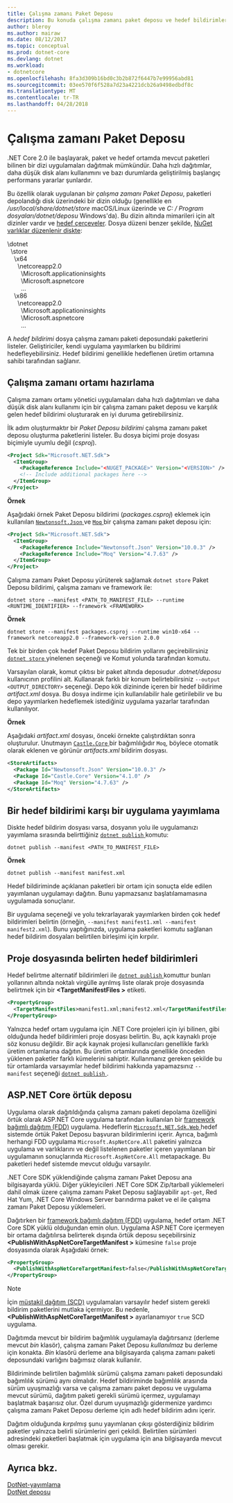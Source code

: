 ```yaml
---
title: Çalışma zamanı Paket Deposu
description: Bu konuda çalışma zamanı paket deposu ve hedef bildirimleri .NET Core tarafından kullanılan açıklanmaktadır.
author: bleroy
ms.author: mairaw
ms.date: 08/12/2017
ms.topic: conceptual
ms.prod: dotnet-core
ms.devlang: dotnet
ms.workload:
- dotnetcore
ms.openlocfilehash: 8fa3d309b16bd0c3b2b872f6447b7e99956abd81
ms.sourcegitcommit: 03ee570f6f528a7d23a4221dcb26a9498edbdf8c
ms.translationtype: MT
ms.contentlocale: tr-TR
ms.lasthandoff: 04/28/2018
---
```

# <a name="runtime-package-store"></a>Çalışma zamanı Paket Deposu

.NET Core 2.0 ile başlayarak, paket ve hedef ortamda mevcut paketleri bilinen bir dizi uygulamaları dağıtmak mümkündür. Daha hızlı dağıtımlar, daha düşük disk alanı kullanımını ve bazı durumlarda geliştirilmiş başlangıç performans yararlar şunlardır.

Bu özellik olarak uygulanan bir *çalışma zamanı Paket Deposu*, paketleri depolandığı disk üzerindeki bir dizin olduğu (genellikle en */usr/local/share/dotnet/store* macOS/Linux üzerinde ve *C: / Program dosyaları/dotnet/deposu* Windows'da). Bu dizin altında mimarileri için alt dizinler vardır ve [hedef çerçeveler](../../standard/frameworks.md). Dosya düzeni benzer şekilde, [NuGet varlıklar düzenlenir diskte](/nuget/create-packages/supporting-multiple-target-frameworks#framework-version-folder-structure):

\dotnet   
&nbsp;&nbsp;\store   
&nbsp;&nbsp;&nbsp;&nbsp;\x64   
&nbsp;&nbsp;&nbsp;&nbsp;&nbsp;&nbsp;\netcoreapp2.0   
&nbsp;&nbsp;&nbsp;&nbsp;&nbsp;&nbsp;&nbsp;&nbsp;\Microsoft.applicationinsights   
&nbsp;&nbsp;&nbsp;&nbsp;&nbsp;&nbsp;&nbsp;&nbsp;\Microsoft.aspnetcore   
&nbsp;&nbsp;&nbsp;&nbsp;&nbsp;&nbsp;&nbsp;&nbsp;...   
&nbsp;&nbsp;&nbsp;&nbsp;\x86   
&nbsp;&nbsp;&nbsp;&nbsp;&nbsp;&nbsp;\netcoreapp2.0   
&nbsp;&nbsp;&nbsp;&nbsp;&nbsp;&nbsp;&nbsp;&nbsp;\Microsoft.applicationinsights   
&nbsp;&nbsp;&nbsp;&nbsp;&nbsp;&nbsp;&nbsp;&nbsp;\Microsoft.aspnetcore   
&nbsp;&nbsp;&nbsp;&nbsp;&nbsp;&nbsp;&nbsp;&nbsp;...   

A *hedef bildirimi* dosya çalışma zamanı paketi deposundaki paketlerini listeler. Geliştiriciler, kendi uygulama yayımlarken bu bildirimi hedefleyebilirsiniz. Hedef bildirimi genellikle hedeflenen üretim ortamına sahibi tarafından sağlanır.

## <a name="preparing-a-runtime-environment"></a>Çalışma zamanı ortamı hazırlama

Çalışma zamanı ortamı yönetici uygulamaları daha hızlı dağıtımları ve daha düşük disk alanı kullanımı için bir çalışma zamanı paket deposu ve karşılık gelen hedef bildirimi oluşturarak en iyi duruma getirebilirsiniz.

İlk adım oluşturmaktır bir *Paket Deposu bildirimi* çalışma zamanı paket deposu oluşturma paketlerini listeler. Bu dosya biçimi proje dosyası biçimiyle uyumlu değil (*csproj*).

```xml
<Project Sdk="Microsoft.NET.Sdk">
  <ItemGroup>
    <PackageReference Include="<NUGET_PACKAGE>" Version="<VERSION>" />
    <!-- Include additional packages here -->
  </ItemGroup>
</Project>
```

**Örnek**

Aşağıdaki örnek Paket Deposu bildirimi (*packages.csproj*) eklemek için kullanılan [ `Newtonsoft.Json` ](https://www.nuget.org/packages/Newtonsoft.Json/) ve [ `Moq` ](https://www.nuget.org/packages/moq/) bir çalışma zamanı paket deposu için:

```xml
<Project Sdk="Microsoft.NET.Sdk">
  <ItemGroup>
    <PackageReference Include="Newtonsoft.Json" Version="10.0.3" />
    <PackageReference Include="Moq" Version="4.7.63" />
  </ItemGroup>
</Project>
```

Çalışma zamanı Paket Deposu yürüterek sağlamak `dotnet store` Paket Deposu bildirimi, çalışma zamanı ve framework ile:

```console
dotnet store --manifest <PATH_TO_MANIFEST_FILE> --runtime <RUNTIME_IDENTIFIER> --framework <FRAMEWORK>
```

**Örnek**

```console
dotnet store --manifest packages.csproj --runtime win10-x64 --framework netcoreapp2.0 --framework-version 2.0.0
```

Tek bir birden çok hedef Paket Deposu bildirim yollarını geçirebilirsiniz [ `dotnet store` ](../tools/dotnet-store.md) yinelenen seçeneği ve Komut yolunda tarafından komutu.

Varsayılan olarak, komut çıktısı bir paket altında deposudur *.dotnet/deposu* kullanıcının profilini alt. Kullanarak farklı bir konum belirtebilirsiniz `--output <OUTPUT_DIRECTORY>` seçeneği. Depo kök dizininde içeren bir hedef bildirime *artifact.xml* dosya. Bu dosya indirme için kullanılabilir hale getirilebilir ve bu depo yayımlarken hedeflemek istediğiniz uygulama yazarlar tarafından kullanılıyor.

**Örnek**

Aşağıdaki *artifact.xml* dosyası, önceki örnekte çalıştırdıktan sonra oluşturulur. Unutmayın [ `Castle.Core` ](https://www.nuget.org/packages/Castle.Core/) bir bağımlılığıdır `Moq`, böylece otomatik olarak eklenen ve görünür *artifacts.xml* bildirim dosyası.

```xml
<StoreArtifacts>
  <Package Id="Newtonsoft.Json" Version="10.0.3" />
  <Package Id="Castle.Core" Version="4.1.0" />
  <Package Id="Moq" Version="4.7.63" />
</StoreArtifacts>
```

## <a name="publishing-an-app-against-a-target-manifest"></a>Bir hedef bildirimi karşı bir uygulama yayımlama

Diskte hedef bildirim dosyası varsa, dosyanın yolu ile uygulamanızı yayımlama sırasında belirttiğiniz [ `dotnet publish` ](../tools/dotnet-publish.md) komutu:

```console
dotnet publish --manifest <PATH_TO_MANIFEST_FILE>
```

**Örnek**

```console
dotnet publish --manifest manifest.xml
```

Hedef bildiriminde açıklanan paketleri bir ortam için sonuçta elde edilen yayımlanan uygulamayı dağıtın. Bunu yapmazsanız başlatılamamasına uygulamada sonuçlanır.

Bir uygulama seçeneği ve yolu tekrarlayarak yayımlarken birden çok hedef bildirimleri belirtin (örneğin, `--manifest manifest1.xml --manifest manifest2.xml`). Bunu yaptığınızda, uygulama paketleri komutu sağlanan hedef bildirim dosyaları belirtilen birleşimi için kırpılır.

## <a name="specifying-target-manifests-in-the-project-file"></a>Proje dosyasında belirten hedef bildirimleri

Hedef belirtme alternatif bildirimleri ile [ `dotnet publish` ](../tools/dotnet-publish.md) komuttur bunları yollarının altında noktalı virgülle ayrılmış liste olarak proje dosyasında belirtmek için bir  **\<TargetManifestFiles >** etiketi.

```xml
<PropertyGroup>
  <TargetManifestFiles>manifest1.xml;manifest2.xml</TargetManifestFiles>
</PropertyGroup>
```

Yalnızca hedef ortam uygulama için .NET Core projeleri için iyi bilinen, gibi olduğunda hedef bildirimleri proje dosyası belirtin. Bu, açık kaynaklı proje söz konusu değildir. Bir açık kaynak projesi kullanıcıları genellikle farklı üretim ortamlarına dağıtın. Bu üretim ortamlarında genellikle önceden yüklenen paketler farklı kümelerini sahiptir. Kullanmanız gereken şekilde bu tür ortamlarda varsayımlar hedef bildirimi hakkında yapamazsınız `--manifest` seçeneği [ `dotnet publish` ](../tools/dotnet-publish.md).

## <a name="aspnet-core-implicit-store"></a>ASP.NET Core örtük deposu

Uygulama olarak dağıtıldığında çalışma zamanı paketi depolama özelliğini örtük olarak ASP.NET Core uygulama tarafından kullanılan bir [framework bağımlı dağıtım (FDD)](index.md#framework-dependent-deployments-fdd) uygulama. Hedeflerin [ `Microsoft.NET.Sdk.Web` ](https://github.com/aspnet/websdk) hedef sistemde örtük Paket Deposu başvuran bildirimlerini içerir. Ayrıca, bağımlı herhangi FDD uygulama `Microsoft.AspNetCore.All` paketini yalnızca uygulama ve varlıklarını ve değil listelenen paketler içeren yayımlanan bir uygulamanın sonuçlarında `Microsoft.AspNetCore.All` metapackage. Bu paketleri hedef sistemde mevcut olduğu varsayılır.

.NET Core SDK yüklendiğinde çalışma zamanı Paket Deposu ana bilgisayarda yüklü. Diğer yükleyicileri .NET Core SDK Zip/tarball yüklemeleri dahil olmak üzere çalışma zamanı Paket Deposu sağlayabilir `apt-get`, Red Hat Yum, .NET Core Windows Server barındırma paket ve el ile çalışma zamanı Paket Deposu yüklemeleri.

Dağıtırken bir [framework bağımlı dağıtım (FDD)](index.md#framework-dependent-deployments-fdd) uygulama, hedef ortam .NET Core SDK yüklü olduğundan emin olun. Uygulama ASP.NET Core içermeyen bir ortama dağıtılırsa belirterek dışında örtük deposu seçebilirsiniz  **\<PublishWithAspNetCoreTargetManifest >** kümesine `false` proje dosyasında olarak Aşağıdaki örnek:

```xml
<PropertyGroup>
  <PublishWithAspNetCoreTargetManifest>false</PublishWithAspNetCoreTargetManifest>
</PropertyGroup>
```

> [!NOTE] 
> İçin [müstakil dağıtım (SCD)](index.md#self-contained-deployments-scd) uygulamaları varsayılır hedef sistem gerekli bildirim paketlerini mutlaka içermiyor. Bu nedenle,  **\<PublishWithAspNetCoreTargetManifest >** ayarlanamıyor `true` SCD uygulama.

Dağıtımda mevcut bir bildirim bağımlılık uygulamayla dağıtırsanız (derleme mevcut *bin* klasör), çalışma zamanı Paket Deposu *kullanılmaz* bu derleme için konakta. *Bin* klasörü derleme ana bilgisayarda çalışma zamanı paketi deposundaki varlığını bağımsız olarak kullanılır.

Bildiriminde belirtilen bağımlılık sürümü çalışma zamanı paketi deposundaki bağımlılık sürümü aynı olmalıdır. Hedef bildiriminde bağımlılık arasında sürüm uyuşmazlığı varsa ve çalışma zamanı paket deposu ve uygulama mevcut sürümü, dağıtım paketi gerekli sürümü içermez, uygulamayı başlatmak başarısız olur. Özel durum uyuşmazlığı gidermenize yardımcı çalışma zamanı Paket Deposu derleme için adlı hedef bildirim adını içerir.

Dağıtım olduğunda *kırpılmış* şunu yayımlanan çıkışı gösterdiğiniz bildirim paketler yalnızca belirli sürümlerini geri çekildi. Belirtilen sürümleri adresindeki paketleri başlatmak için uygulama için ana bilgisayarda mevcut olması gerekir.

## <a name="see-also"></a>Ayrıca bkz.
 [DotNet-yayımlama](../tools/dotnet-publish.md)  
 [DotNet deposu](../tools/dotnet-store.md)  
